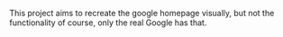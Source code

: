This project aims to recreate the google homepage visually, but 
not the functionality of course, only the real Google has that.
